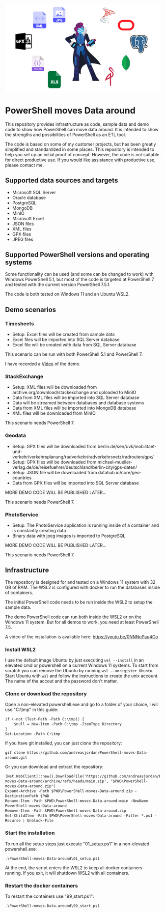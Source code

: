 ![logo](logo.jpg)
# PowerShell moves Data around

This repository provides infrastructure as code, sample data and demo code to show how PowerShell can move data around.
It is intended to show the strengths and possibilities of PowerShell as an ETL tool.

The code is based on some of my customer projects, but has been greatly simplified and standardized in some places.
This repository is intended to help you set up an initial proof of concept. However, the code is not suitable for direct productive use.
If you would like assistance with productive use, please contact me.



## Supported data sources and targets

- Microsoft SQL Server
- Oracle database
- PostgreSQL
- MongoDB
- MinIO
- Microsoft Excel
- JSON files
- XML files
- GPX files
- JPEG files



## Supported PowerShell versions and operating systems

Some functionality can be used (and some can be changed to work) with Windows PowerShell 5.1, but most of the code is targeted at PowerShell 7 and tested with the current version PowerShell 7.5.1.

The code is both tested on Windows 11 and an Ubuntu WSL2.



## Demo scenarios

### Timesheets

- Setup: Excel files will be created from sample data
- Excel files will be imported into SQL Server database
- Excel file will be created with data from SQL Server database

This scenario can be run with both PowerShell 5.1 and PowerShell 7.

I have recorded a [Video](https://youtu.be/UnTFhbC3JVE) of the demo.


### StackExchange

- Setup: XML files will be downloaded from archive.org/download/stackexchange and uploaded to MinIO
- Data from XML files will be imported into SQL Server database
- Data will be streamed between databases and database systems
- Data from XML files will be imported into MongoDB database
- XML files will be downloaded from MinIO

This scenario needs PowerShell 7.


### Geodata

- Setup: GPX files will be downloaded from berlin.de/sen/uvk/mobilitaet-und-verkehr/verkehrsplanung/radverkehr/radverkehrsnetz/radrouten/gpx/
- Setup: GPX files will be downloaded from michael-mueller-verlag.de/de/reisefuehrer/deutschland/berlin-city/gps-daten/
- Setup: JSON file will be downloaded from datahub.io/core/geo-countries
- Data from GPX files will be imported into SQL Server database

MORE DEMO CODE WILL BE PUBLISHED LATER...

This scenario needs PowerShell 7.


### PhotoService

- Setup: The PhotoService application is running inside of a container and is constantly creating data
- Binary data with jpeg images is imported to PostgreSQL

MORE DEMO CODE WILL BE PUBLISHED LATER...

This scenario needs PowerShell 7.



## Infrastructure

The repository is designed for and tested on a Windows 11 system with 32 GB of RAM. The WSL2 is configured with docker to run the databases inside of containers.

The initial PowerShell code needs to be run inside the WSL2 to setup the sample data.

The demo PowerShell code can run both inside the WSL2 or on the Windows 11 system. But for all demos to work, you need at least PowerShell 7.5.

A video of the installation is available here: https://youtu.be/0NNNqPau4Go


### Install WSL2

I use the default image Ubuntu by just executing `wsl --install` in an elevated cmd or powershell on a current Windows 11 systems. To start from scratch you can remove the Ubuntu by running `wsl --unregister Ubuntu`. Start Ubuntu with `wsl` and follow the instructions to create the unix account. The name of the accout and the password don't matter.


### Clone or download the repository

Open a non-elevated powershell.exe and go to a folder of your choice, I will use "C:\tmp" in this guide:

```
if (-not (Test-Path -Path C:\tmp)) {
    $null = New-Item -Path C:\tmp -ItemType Directory
}
Set-Location -Path C:\tmp
```

If you have git installed, you can just clone the repository:

```
git clone https://github.com/andreasjordan/PowerShell-moves-Data-around.git
```

Or you can download and extract the repository:

```
[Net.WebClient]::new().DownloadFile('https://github.com/andreasjordan/PowerShell-moves-Data-around/archive/refs/heads/main.zip', "$PWD\PowerShell-moves-Data-around.zip")
Expand-Archive -Path $PWD\PowerShell-moves-Data-around.zip -DestinationPath $PWD
Rename-Item -Path $PWD\PowerShell-moves-Data-around-main -NewName PowerShell-moves-Data-around
Remove-Item -Path $PWD\PowerShell-moves-Data-around.zip
Get-ChildItem -Path $PWD\PowerShell-moves-Data-around -Filter *.ps1 -Recurse | Unblock-File
```


### Start the installation

To run all the setup steps just execute "01_setup.ps1" in a non-elevated powershell.exe:

```
.\PowerShell-moves-Data-around\01_setup.ps1
```

At the end, the script enters the WSL2 to keep all docker containers running. If you exit, it will shutdown WSL2 with all containers.


### Restart the docker containers

To restart the containers use "99_start.ps1":

```
.\PowerShell-moves-Data-around\99_start.ps1
```
